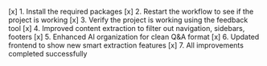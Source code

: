 [x] 1. Install the required packages
[x] 2. Restart the workflow to see if the project is working
[x] 3. Verify the project is working using the feedback tool
[x] 4. Improved content extraction to filter out navigation, sidebars, footers
[x] 5. Enhanced AI organization for clean Q&A format
[x] 6. Updated frontend to show new smart extraction features
[x] 7. All improvements completed successfully